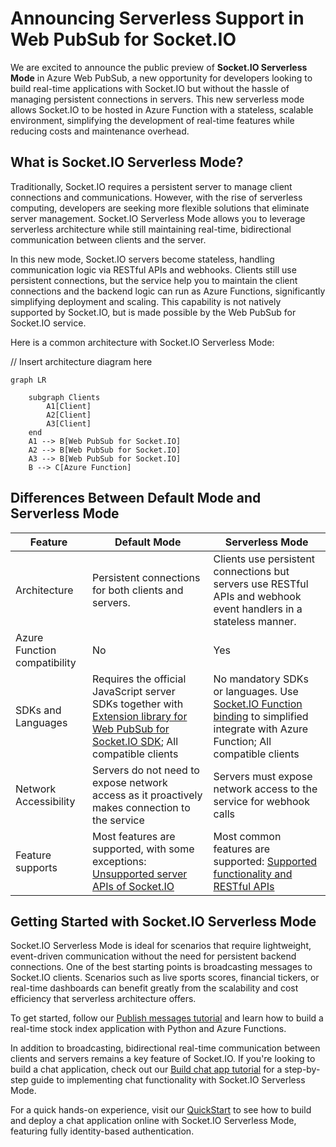 # Announcing Serverless Support in Web PubSub for Socket.IO

We are excited to announce the public preview of **Socket.IO Serverless Mode** in Azure Web PubSub, a new opportunity for developers looking to build real-time applications with Socket.IO but without the hassle of managing persistent connections in servers. This new serverless mode allows Socket.IO to be hosted in Azure Function with a stateless, scalable environment, simplifying the development of real-time features while reducing costs and maintenance overhead.

## What is Socket.IO Serverless Mode?

Traditionally, Socket.IO requires a persistent server to manage client connections and communications. However, with the rise of serverless computing, developers are seeking more flexible solutions that eliminate server management. Socket.IO Serverless Mode allows you to leverage serverless architecture while still maintaining real-time, bidirectional communication between clients and the server.

In this new mode, Socket.IO servers become stateless, handling communication logic via RESTful APIs and webhooks. Clients still use persistent connections, but the service help you to maintain the client connections and the backend logic can run as Azure Functions, significantly simplifying deployment and scaling. This capability is not natively supported by Socket.IO, but is made possible by the Web PubSub for Socket.IO service.

Here is a common architecture with Socket.IO Serverless Mode:

// Insert architecture diagram here

```mermaid
graph LR
    
    subgraph Clients
        A1[Client]
        A2[Client]
        A3[Client]
    end
    A1 --> B[Web PubSub for Socket.IO]
    A2 --> B[Web PubSub for Socket.IO]
    A3 --> B[Web PubSub for Socket.IO]
    B --> C[Azure Function]
```

## Differences Between Default Mode and Serverless Mode

| Feature | Default Mode | Serverless Mode |
|------------|------------|------------|
|Architecture|Persistent connections for both clients and servers.| Clients use persistent connections but servers use RESTful APIs and webhook event handlers in a stateless manner.|
| Azure Function compatibility| No | Yes |
|SDKs and Languages|Requires the official JavaScript server SDKs together with [Extension library for Web PubSub for Socket.IO SDK](https://www.npmjs.com/package/@azure/web-pubsub-socket.io); All compatible clients|No mandatory SDKs or languages. Use [Socket.IO Function binding](https://www.nuget.org/packages/Microsoft.Azure.WebJobs.Extensions.WebPubSubForSocketIO) to simplified integrate with Azure Function; All compatible clients|
|Network Accessibility| Servers do not need to expose network access as it proactively makes connection to the service|Servers must expose network access to the service for webhook calls|
|Feature supports|Most features are supported, with some exceptions: [Unsupported server APIs of Socket.IO](./socketio-supported-server-apis.md)|Most common features are supported: [Supported functionality and RESTful APIs](./socket-io-serverless-protocol.md#supported-functionality-and-restful-apis)|

## Getting Started with Socket.IO Serverless Mode

Socket.IO Serverless Mode is ideal for scenarios that require lightweight, event-driven communication without the need for persistent backend connections. One of the best starting points is broadcasting messages to Socket.IO clients. Scenarios such as live sports scores, financial tickers, or real-time dashboards can benefit greatly from the scalability and cost efficiency that serverless architecture offers.

To get started, follow our [Publish messages tutorial](https://learn.microsoft.com/azure/azure-web-pubsub/socket-io-serverless-tutorial-python) and learn how to build a real-time stock index application with Python and Azure Functions.

In addition to broadcasting, bidirectional real-time communication between clients and servers remains a key feature of Socket.IO.  If you're looking to build a chat application, check out our [Build chat app tutorial](https://learn.microsoft.com/azure/azure-web-pubsub/socket-io-serverless-tutorial-javascript) for a step-by-step guide to implementing chat functionality with Socket.IO Serverless Mode.

For a quick hands-on experience, visit our [QuickStart](https://learn.microsoft.com/azure/azure-web-pubsub/socket-io-serverless-quickstart) to see how to build and deploy a chat application online with Socket.IO Serverless Mode, featuring fully identity-based authentication.
